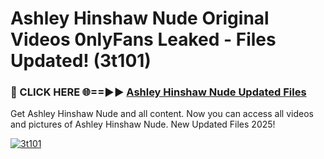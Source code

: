 # Ashley Hinshaw Nude Original Videos 0nlyFans Leaked - Files Updated! (3t101)

<h3>🔴 CLICK HERE 🌐==►► <a href="https://tinyurl.com/4mcuefdz" rel="nofollow">Ashley Hinshaw Nude Updated Files</a></h3>

Get Ashley Hinshaw Nude and all content. Now you can access all videos and pictures of Ashley Hinshaw Nude. New Updated Files 2025!

[![3t101](https://i.imgur.com/StAQSOY.gif)](https://tinyurl.com/4mcuefdz)
